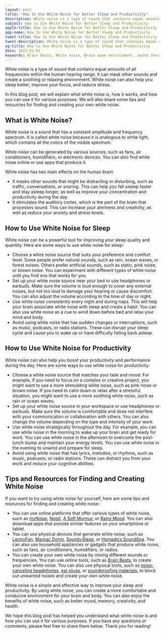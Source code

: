 ```yaml
---
layout: post
title: "How to Use White Noise for Better Sleep and Productivity"
description: White noise is a type of sound that contains equal amounts of all frequencies within the human hearing range. It can mask other sounds and create a soothing or relaxing environment. White noise can also help you sleep better, improve your focus, and reduce stress.
subject: How to Use White Noise for Better Sleep and Productivity 
apple-title: How to Use White Noise for Better Sleep and Productivity
app-name: How to Use White Noise for Better Sleep and Productivity
tweet-title: How to Use White Noise for Better Sleep and Productivity
tweet-description: White noise is a type of sound that contains equal amounts of all frequencies within the human hearing range. It can mask other sounds and create a soothing or relaxing environment. White noise can also help you sleep better, improve your focus, and reduce stress.
og-title: How to Use White Noise for Better Sleep and Productivity
date: 2023-01-01
keywords: Brain Beats, White noise, Brain wave entrainment, sound therapy
---
```




White noise is a type of sound that contains equal amounts of all frequencies within the human hearing range. It can mask other sounds and create a soothing or relaxing environment. White noise can also help you sleep better, improve your focus, and reduce stress.

In this blog post, we will explain what white noise is, how it works, and how you can use it for various purposes. We will also share some tips and resources for finding and creating your own white noise.

## What is White Noise?

White noise is a sound that has a constant amplitude and frequency spectrum. It is called white noise because it is analogous to white light, which contains all the colors of the visible spectrum.

White noise can be generated by various sources, such as fans, air conditioners, humidifiers, or electronic devices. You can also find white noise online or use apps that produce it.

White noise has two main effects on the human brain:

- It masks other sounds that might be distracting or disturbing, such as traffic, conversations, or snoring. This can help you fall asleep faster and stay asleep longer, as well as improve your concentration and productivity during the day.
- It stimulates the auditory cortex, which is the part of the brain that processes sound. This can increase your alertness and creativity, as well as reduce your anxiety and stress levels.

## How to Use White Noise for Sleep

White noise can be a powerful tool for improving your sleep quality and quantity. Here are some ways to use white noise for sleep:

- Choose a white noise source that suits your preference and comfort level. Some people prefer natural sounds, such as rain, ocean waves, or forest noises. Others prefer artificial sounds, such as static, pink noise, or brown noise. You can experiment with different types of white noise until you find one that works for you.
- Set up your white noise source near your bed or use headphones or earbuds. Make sure the volume is loud enough to cover any external noises, but not too loud to damage your hearing or cause discomfort. You can also adjust the volume according to the time of day or night.
- Use white noise consistently every night and during naps. This will help your brain associate white noise with sleep and create a habit. You can also use white noise as a cue to wind down before bed and relax your mind and body.
- Avoid using white noise that has sudden changes or interruptions, such as music, podcasts, or radio stations. These can disrupt your sleep cycle and cause you to wake up or have difficulty falling back asleep.

## How to Use White Noise for Productivity

White noise can also help you boost your productivity and performance during the day. Here are some ways to use white noise for productivity:

- Choose a white noise source that matches your task and mood. For example, if you need to focus on a complex or creative project, you might want to use a more stimulating white noise, such as pink noise or brown noise. If you need to calm down or relax after a stressful situation, you might want to use a more soothing white noise, such as rain or ocean waves.
- Set up your white noise source in your workspace or use headphones or earbuds. Make sure the volume is comfortable and does not interfere with your communication or collaboration with others. You can also change the volume depending on the type and intensity of your work.
- Use white noise strategically throughout the day. For example, you can use white noise in the morning to wake up your brain and get ready for work. You can use white noise in the afternoon to overcome the post-lunch slump and maintain your energy levels. You can use white noise in the evening to unwind and prepare for sleep.
- Avoid using white noise that has lyrics, melodies, or rhythms, such as music, podcasts, or radio stations. These can distract you from your work and reduce your cognitive abilities.

## Tips and Resources for Finding and Creating White Noise

If you want to try using white noise for yourself, here are some tips and resources for finding and creating white noise:

- You can use online platforms that offer various types of white noise, such as [myNoise](https://mynoise.net/), [Noisli](https://www.noisli.com/), [A Soft Murmur](https://asoftmurmur.com/), or [Rainy Mood](https://rainymood.com/). You can also download apps that provide similar features on your smartphone or tablet.
- You can use physical devices that generate white noise, such as [LectroFan](https://www.soundofsleep.com/product/lectrofan/), [Marpac Dohm](https://marpac.com/products/dohm-classic-white-noise-machine), [Sound+Sleep](https://www.soundofsleep.com/product/soundsleep/), or [Homedics SoundSpa](https://www.homedics.com/soundspa.html). You can also use household appliances or gadgets that produce white noise, such as fans, air conditioners, humidifiers, or radios.
- You can create your own white noise by mixing different sounds or frequencies. You can use online tools, such as [Brain Beats](https://brain-beats.in), to create your own white noise. You can also use physical tools, such as [noise-canceling headphones](https://www.amazon.com/s?k=noise+cancelling+headphones&ref=nb_sb_noss_2), [ear plugs](https://www.amazon.com/s?k=ear+plugs&ref=nb_sb_noss_2), or [soundproofing materials](https://www.amazon.com/s?k=soundproofing+materials&ref=nb_sb_noss_2), to block out unwanted noises and create your own white noise.

White noise is a simple and effective way to improve your sleep and productivity. By using white noise, you can create a more comfortable and conducive environment for your brain and body. You can also enjoy the benefits of white noise, such as better mood, memory, creativity, and health.

We hope this blog post has helped you understand what white noise is and how you can use it for various purposes. If you have any questions or comments, please feel free to share them below. Thank you for reading!